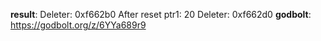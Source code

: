 **result**:
Deleter: 0xf662b0
After reset
ptr1: 20
Deleter: 0xf662d0
**godbolt**: https://godbolt.org/z/6YYa689r9
